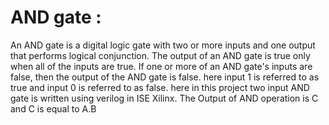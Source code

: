 # AND gate :

An AND gate is a digital logic gate with two or more inputs and one output that performs logical conjunction. The output of an AND gate is true only when all of the inputs are true. If one or more of an AND gate's inputs are false, then the output of the AND gate is false. here input 1 is referred to as true and input 0 is referred to as false. here in this project two input AND gate is written using verilog in ISE Xilinx. The Output of AND operation is C and C is equal to A.B